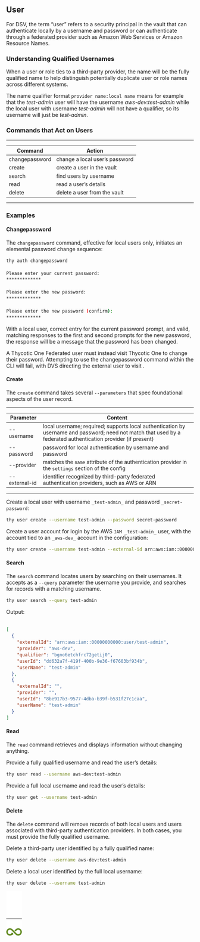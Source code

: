 ﻿[title]: # (User)
[tags]: # (DevOps Secrets Vault,DSV,)
[priority]: # (1820)

## User

For DSV, the term “user” refers to a security principal in the vault that can authenticate locally by a username and password or can authenticate through a federated provider such as Amazon Web Services or Amazon Resource Names.

### Understanding Qualified Usernames

When a user or role ties to a third-party provider, the name will be the fully qualified name to help distinguish potentially duplicate user or role names across different systems.

The name qualifier format `provider name:local name` means for example that the _test-admin_ user will have the username _aws-dev:test-admin_ while the local user with username _test-admin_ will not have a qualifier, so its username will just be _test-admin_.

### Commands that Act on Users
  
---
  
| Command        | Action                         |
| -------------- | ------------------------------ |
| changepassword | change a local user’s password |
| create         | create a user in the vault     |
| search         | find users by username         |
| read           | read a user’s details          |
| delete         | delete a user from the vault   |
  
---
  
### Examples

#### Changepassword

The `changepassword` command, effective for local users only, initiates an elemental password change sequence:

```bash
thy auth changepassword

Please enter your current password:
*************

Please enter the new password:
*************

Please enter the new password (confirm):
*************
```

With a local user, correct entry for the current password prompt, and valid, matching responses to the first and second prompts for the new password, the response will be a message that the password has been changed.

A Thycotic One Federated user must instead visit Thycotic One to change their password. Attempting to use the changepassword command within the CLI will fail, with DVS directing the external user to visit [](https://thycotic-one-sscdev-dev-eastus-web01.azurewebsites.net).

#### Create

The `create` command takes several `--parameters` that spec foundational aspects of the user record.
  
---
  
| Parameter | Content |
| ----- | ----- |
| --username | local username; required; supports local authentication by username and password; need not match that used by a federated authentication provider (if present) |
| --password | password for local authentication by username and password |
| --provider | matches the `name` attribute of the authentication provider in the `settings` section of the config |
| --external-id | identifier recognized by third-party federated authentication providers, such as AWS or ARN |
  
---
  
Create a local user with username `_test-admin_` and password `_secret-password`:

```bash
thy user create --username test-admin --password secret-password
```

Create a user account for login by the AWS `IAM _test-admin_` user, with the account tied to an `_aws-dev_` account in the configuration:

```bash
thy user create --username test-admin --external-id arn:aws:iam::00000000000:user/test-admin --provider aws-dev
```

#### Search

The `search` command locates users by searching on their usernames. It accepts as a `--query` parameter the username you provide, and searches for records with a matching username.

```bash
thy user search --query test-admin
```

Output:

```json

[
  {
    "externalId": "arn:aws:iam::00000000000:user/test-admin",
    "provider": "aws-dev",
    "qualifier": "bgno6etchfrc72getij0",
    "userId": "dd632a7f-419f-400b-9e36-f67603bf934b",
    "userName": "test-admin"
  },
  {
    "externalId": "",
    "provider": "",
    "userId": "8be917b3-9577-4dba-b39f-b531f27c1caa",
    "userName": "test-admin"
  }
]

```

#### Read

The `read` command retrieves and displays information without changing anything.

Provide a fully qualified username and read the user’s details:

```bash
thy user read --username aws-dev:test-admin
```

Provide a full local username and read the user’s details:

```bash
thy user get --username test-admin
```

#### Delete

The `delete` command will remove records of both local users and users associated with third-party authentication providers. In both cases, you must provide the fully qualified username.

Delete a third-party user identified by a fully qualified name:

```bash
thy user delete --username aws-dev:test-admin
```

Delete a local user identified by the full local username:

```bash
thy user delete --username test-admin
```

![Article End](../dsv-bug.png)

  
